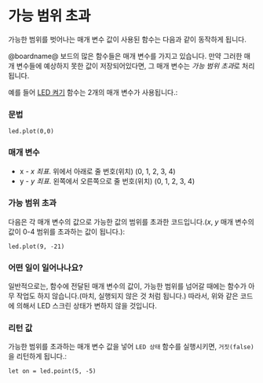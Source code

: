 # 가능 범위 초과

가능한 범위를 벗어나는 매개 변수 값이 사용된 함수는 다음과 같이 동작하게 됩니다.

@boardname@ 보드의 많은 함수들은 매개 변수를 가지고 있습니다. 만약 그러한 매개 변수들에 예상하지 못한 값이 저장되어있다면, 그 매개 변수는 *가능 범위 초과*로 처리됩니다.

예를 들어 [LED 켜기](/reference/led/plot) 함수는 2개의 매개 변수가 사용됩니다.:

### 문법

```sig
led.plot(0,0)
```

### 매개 변수

* x - *x 죄표*. 위에서 아래로 줄 번호(위치) (0, 1, 2, 3, 4)
* y - *y 죄표*. 왼쪽에서 오른쪽으로 줄 번호(위치) (0, 1, 2, 3, 4)

### 가능 범위 초과

다음은 각 매개 변수의 값으로 가능한 값의 범위를 초과한 코드입니다.(*x*, *y* 매개 변수의 값이 0-4 범위를 초과하는 값이 됩니다.):

```blocks
led.plot(9, -21)
```

### 어떤 일이 일어나나요?

일반적으로는, 함수에 전달된 매개 변수의 값이, 가능한 범위를 넘어갈 때에는 함수가 아무 작업도 하지 않습니다.(마치, 실행되지 않은 것 처럼 됩니다.) 따라서, 위와 같은 코드에 의해서 LED 스크린 상태가 변하지 않을 것입니다.

### 리턴 값

가능한 범위를 초과하는 매개 변수 값을 넣어 `LED 상태` 함수를 실행시키면, `거짓(false)`을 리턴하게 됩니다.:

```blocks
let on = led.point(5, -5)
```